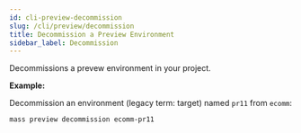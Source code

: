 ```yaml
---
id: cli-preview-decommission
slug: /cli/preview/decommission
title: Decommission a Preview Environment
sidebar_label: Decommission
---
```


Decommissions a prevew environment in your project.

**Example:**

Decommission an environment (legacy term: target) named `pr11` from `ecomm`:

```shell
mass preview decommission ecomm-pr11
```
